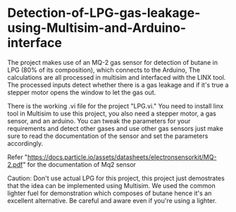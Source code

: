 # Detection-of-LPG-gas-leakage-using-Multisim-and-Arduino-interface
The project makes use of an MQ-2 gas sensor for detection of butane in LPG (80% of its composition), which connects to the Arduino, The calculations are all processed in multisim and interfaced with the LINX tool.  The processed inputs detect whether there is a gas leakage and if it's true a stepper motor opens the window to let the gas out.

There is the working .vi file for the project "LPG.vi."
You need to install linx tool in Multisim to use this project, you also need a stepper motor, a gas sensor, and an arduino.
You can tweak the parameters for your requirements and detect other gases and use other gas sensors just make sure to read the documentation of the sensor and set the parameters accordingly.

Refer "https://docs.particle.io/assets/datasheets/electronsensorkit/MQ-2.pdf" for the documentation of Mq2 sensor

Caution: Don't use actual LPG for this project, this project just demostrates that the idea can be implemented using Multisim. We used the common lighter fuel for demonstration which composes of butane hence it's an excellent alternative. Be careful and aware even if you're using a lighter.
